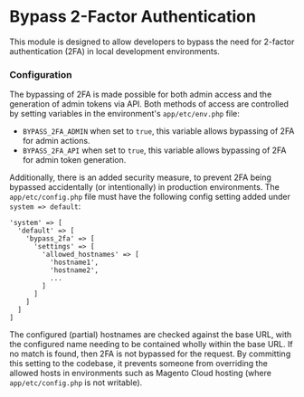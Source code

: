 # Bypass 2-Factor Authentication
This module is designed to allow developers to bypass the need for 2-factor authentication (2FA) in local development environments.

### Configuration
The bypassing of 2FA is made possible for both admin access and the generation of admin tokens via API.
Both methods of access are controlled by setting variables in the environment's `app/etc/env.php` file:
 - `BYPASS_2FA_ADMIN` when set to `true`, this variable allows bypassing of 2FA for admin actions.
 - `BYPASS_2FA_API` when set to `true`, this variable allows bypassing of 2FA for admin token generation.

Additionally, there is an added security measure, to prevent 2FA being bypassed accidentally (or intentionally) in production environments.
The `app/etc/config.php` file must have the following config setting added under `system => default`:
```
'system' => [
  'default' => [
    'bypass_2fa' => [
      'settings' => [
        'allowed_hostnames' => [
          'hostname1',
          'hostname2',
          ...
        ]
      ]
    ]
  ]
]
```
The configured (partial) hostnames are checked against the base URL, with the configured name needing to be contained wholly within the base URL.
If no match is found, then 2FA is not bypassed for the request.
By committing this setting to the codebase, it prevents someone from overriding the allowed hosts in environments such as Magento Cloud hosting (where `app/etc/config.php` is not writable).